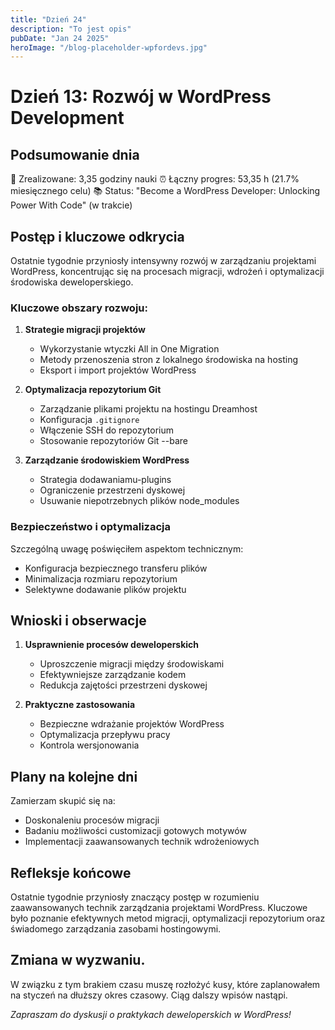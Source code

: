 ```yaml
---
title: "Dzień 24"
description: "To jest opis"
pubDate: "Jan 24 2025"
heroImage: "/blog-placeholder-wpfordevs.jpg"
---
```


# Dzień 13: Rozwój w WordPress Development

## Podsumowanie dnia

🎯 Zrealizowane: 3,35 godziny nauki
⏰ Łączny progres: 53,35 h (21.7% miesięcznego celu)
📚 Status: "Become a WordPress Developer: Unlocking Power With Code" (w trakcie)

## Postęp i kluczowe odkrycia

Ostatnie tygodnie przyniosły intensywny rozwój w zarządzaniu projektami WordPress, koncentrując się na procesach migracji, wdrożeń i optymalizacji środowiska deweloperskiego.

### Kluczowe obszary rozwoju:

1. **Strategie migracji projektów**

   - Wykorzystanie wtyczki All in One Migration
   - Metody przenoszenia stron z lokalnego środowiska na hosting
   - Eksport i import projektów WordPress

2. **Optymalizacja repozytorium Git**

   - Zarządzanie plikami projektu na hostingu Dreamhost
   - Konfiguracja `.gitignore`
   - Włączenie SSH do repozytorium
   - Stosowanie repozytoriów Git --bare

3. **Zarządzanie środowiskiem WordPress**
   - Strategia dodawaniamu-plugins
   - Ograniczenie przestrzeni dyskowej
   - Usuwanie niepotrzebnych plików node_modules

### Bezpieczeństwo i optymalizacja

Szczególną uwagę poświęciłem aspektom technicznym:

- Konfiguracja bezpiecznego transferu plików
- Minimalizacja rozmiaru repozytorium
- Selektywne dodawanie plików projektu

## Wnioski i obserwacje

1. **Usprawnienie procesów deweloperskich**

   - Uproszczenie migracji między środowiskami
   - Efektywniejsze zarządzanie kodem
   - Redukcja zajętości przestrzeni dyskowej

2. **Praktyczne zastosowania**
   - Bezpieczne wdrażanie projektów WordPress
   - Optymalizacja przepływu pracy
   - Kontrola wersjonowania

## Plany na kolejne dni

Zamierzam skupić się na:

- Doskonaleniu procesów migracji
- Badaniu możliwości customizacji gotowych motywów
- Implementacji zaawansowanych technik wdrożeniowych

## Refleksje końcowe

Ostatnie tygodnie przyniosły znaczący postęp w rozumieniu zaawansowanych technik zarządzania projektami WordPress. Kluczowe było poznanie efektywnych metod migracji, optymalizacji repozytorium oraz świadomego zarządzania zasobami hostingowymi.

## Zmiana w wyzwaniu.

W związku z tym brakiem czasu muszę rozłożyć kusy, które zaplanowałem na styczeń na dłuższy okres czasowy. Ciąg dalszy wpisów nastąpi.

_Zapraszam do dyskusji o praktykach deweloperskich w WordPress!_
